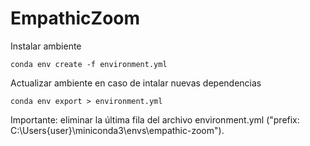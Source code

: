 # EmpathicZoom

Instalar ambiente
```
conda env create -f environment.yml
```

Actualizar ambiente en caso de intalar nuevas dependencias
```
conda env export > environment.yml
```

Importante: eliminar la última fila del archivo environment.yml ("prefix: C:\Users\{user}\miniconda3\envs\empathic-zoom").